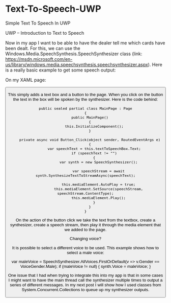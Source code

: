 # Text-To-Speech-UWP
Simple Text To Speech In UWP

UWP – Introduction to Text to Speech

Now in my app I want to be able to have the dealer tell me which cards have been dealt. For this, we can use the Windows.Media.SpeechSynthesis.SpeechSynthesizer class (link: https://msdn.microsoft.com/en-us/library/windows.media.speechsynthesis.speechsynthesizer.aspx). Here is a really basic example to get some speech output:

On my XAML page:

   <StackPanel>
        <TextBox Header="Text To Speak" x:Name="textToSpeechBox" />
        <Button Click="Button_Click" Content="Click Me!"/>
        <MediaElement x:Name="mediaElement" />
    </StackPanel>

This simply adds a text box and a button to the page. When you click on the button the text in the box will be spoken by the synthesizer. Here is the code behind:

    public sealed partial class MainPage : Page
    {
        public MainPage()
        {
            this.InitializeComponent();
        }

        private async void Button_Click(object sender, RoutedEventArgs e)
        {
            var speechText = this.textToSpeechBox.Text;
            if (speechText != "")
            {
                var synth = new SpeechSynthesizer();

                var speechStream = await synth.SynthesizeTextToStreamAsync(speechText);

                this.mediaElement.AutoPlay = true;
                this.mediaElement.SetSource(speechStream, speechStream.ContentType);
                this.mediaElement.Play();
            }
        }
    }


On the action of the button click we take the text from the textbox, create a synthesizer, create a speech stream, then play it through the media element that we added to the page.

Changing voice?

It is possible to select a different voice to be used. This example shows how to select a male voice:

var maleVoice = SpeechSynthesizer.AllVoices.FirstOrDefault(v => v.Gender == VoiceGender.Male);
if (maleVoice != null)
{
    synth.Voice = maleVoice;
}

One issue that I had when trying to integrate this into my app is that in some cases I might want to have the main thread call the synthesizer multiple times to output a series of different messages. In my next post I will show how I used classes from System.Concurrent.Collections to queue up my synthesizer outputs.
